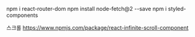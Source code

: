 npm i react-router-dom
npm install node-fetch@2 --save
npm i styled-components

스크롤
https://www.npmjs.com/package/react-infinite-scroll-component